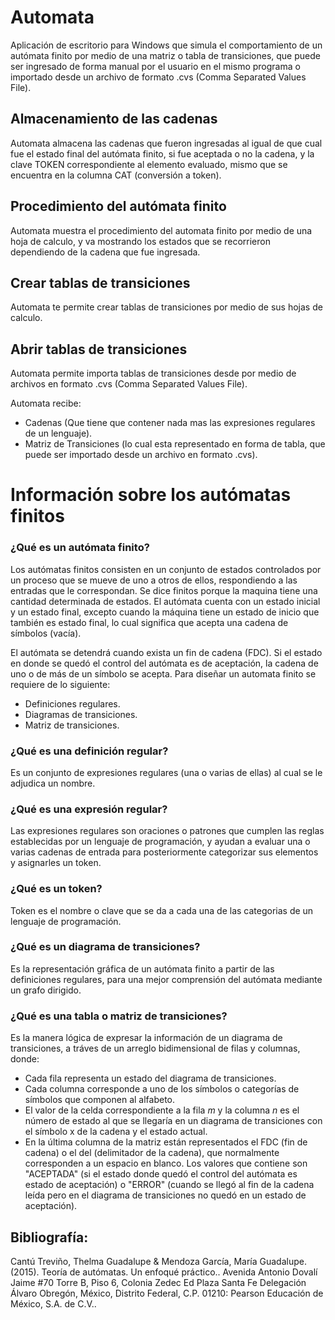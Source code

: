 # Automata

Aplicación de escritorio para Windows que simula el comportamiento de un autómata finito por medio de una matriz o tabla de transiciones, que puede ser ingresado de forma manual por el usuario en el mismo programa o importado desde un archivo de formato .cvs (Comma Separated Values File).


## Almacenamiento de las cadenas

Automata almacena las cadenas que fueron ingresadas al igual de que cual fue el estado final del autómata finito, si fue aceptada o no la cadena, y la clave TOKEN correspondiente al elemento evaluado, mismo que se encuentra en la columna CAT (conversión a token).

## Procedimiento del autómata finito

Automata muestra el procedimiento del automata finito por medio de una hoja de calculo, y va mostrando los estados que se recorrieron dependiendo de la cadena que fue ingresada. 

## Crear tablas de transiciones

Automata te permite crear tablas de transiciones por medio de sus hojas de calculo.

## Abrir tablas de transiciones

Automata permite importa tablas de transiciones desde por medio de archivos en formato .cvs (Comma Separated Values File).

Automata recibe:

- Cadenas (Que tiene que contener nada mas las expresiones regulares de un lenguaje).
- Matriz de Transiciones (lo cual esta representado en forma de tabla, que puede ser importado desde un archivo en formato .cvs).


# Información sobre los autómatas finitos

### ¿Qué es un autómata finito?

Los autómatas finitos consisten en un conjunto de estados controlados por un proceso que se mueve de uno a otros de ellos, respondiendo a las entradas que le correspondan. 
Se dice finitos porque la maquina tiene una cantidad determinada de estados. 
El autómata cuenta con un estado inicial y un estado final, excepto cuando la máquina tiene un estado de inicio que también es estado final, lo cual significa que acepta una cadena de símbolos (vacía).


El autómata se detendrá cuando exista un fin de cadena (FDC). Si el estado en donde se quedó el control del autómata es de aceptación, la cadena de uno o de más de un símbolo se acepta.
Para diseñar un automata finito se requiere de lo siguiente:

* Definiciones regulares.
* Diagramas de transiciones.
* Matriz de transiciones.

### ¿Qué es una definición regular?
Es un conjunto de expresiones regulares (una o varias de ellas) al cual se le adjudica un nombre.

### ¿Qué es una expresión regular?
Las expresiones regulares son oraciones o patrones que cumplen las reglas establecidas por un lenguaje de programación, y ayudan a evaluar una o varias cadenas de entrada para posteriormente categorizar sus elementos y asignarles un token.

### ¿Qué es un token?
Token es el nombre o clave que se da a cada una de las categorias de un lenguaje de programación.

### ¿Qué es un diagrama de transiciones?
Es la representación gráfica de un autómata finito a partir de las definiciones regulares, para una mejor comprensión del autómata mediante un grafo dirigido.

### ¿Qué es una tabla o matriz de transiciones?
Es la manera lógica de expresar la información de un diagrama de transiciones, a tráves de un arreglo bidimensional de filas y columnas, donde:
* Cada fila representa un estado del diagrama de transiciones.
* Cada columna corresponde a uno de los símbolos o categorías de símbolos que componen al alfabeto.
* El valor de la celda correspondiente a la fila *m* y la columna *n* es el número de estado al que se llegaría en un diagrama de transiciones con el símbolo x de la cadena y el estado actual.
* En la última columna de la matriz están representados el FDC (fin de cadena) o el del (delimitador de la cadena), que normalmente corresponden a un espacio en blanco. Los valores que contiene son "ACEPTADA" (si el estado donde quedó el control del autómata es estado de aceptación) o  "ERROR" (cuando se llegó al fin de la cadena leída pero en el diagrama de transiciones no quedó en un estado de aceptación).


## Bibliografía:

Cantú Treviño, Thelma Guadalupe & Mendoza García, María Guadalupe. (2015). Teoría de autómatas. Un enfoqué práctico.. Avenida Antonio Dovalí Jaime #70 Torre B, Piso 6, Colonia Zedec Ed Plaza Santa Fe Delegación Álvaro Obregón, México, Distrito Federal, C.P. 01210: Pearson Educación de México, S.A. de C.V..
